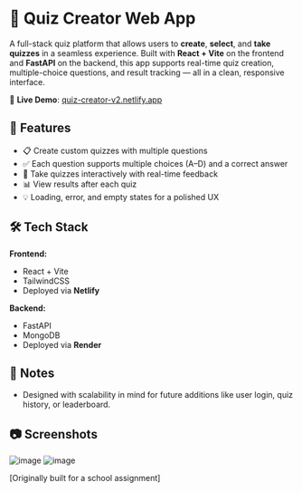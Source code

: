 # 🧠 Quiz Creator Web App

A full-stack quiz platform that allows users to **create**, **select**, and **take quizzes** in a seamless experience. 
Built with **React + Vite** on the frontend and **FastAPI** on the backend, this app supports real-time quiz creation, 
multiple-choice questions, and result tracking — all in a clean, responsive interface.

🔗 **Live Demo**: [quiz-creator-v2.netlify.app](https://quiz-creator-v2.netlify.app/)

## 🚀 Features

- 📋 Create custom quizzes with multiple questions
- ✅ Each question supports multiple choices (A–D) and a correct answer
- 🎯 Take quizzes interactively with real-time feedback
- 📊 View results after each quiz
- 💡 Loading, error, and empty states for a polished UX


## 🛠 Tech Stack

**Frontend:**
- React + Vite
- TailwindCSS
- Deployed via **Netlify**

**Backend:**
- FastAPI
- MongoDB
- Deployed via **Render**


## 📌 Notes

- Designed with scalability in mind for future additions like user login, quiz history, or leaderboard.


## 📷 Screenshots

![image](https://github.com/user-attachments/assets/78c2e74a-631f-49b6-8e9c-143f05bb0a5e)
![image](https://github.com/user-attachments/assets/63bfd273-e089-4c66-a532-04fb594873ab)

 
[Originally built for a school assignment]
